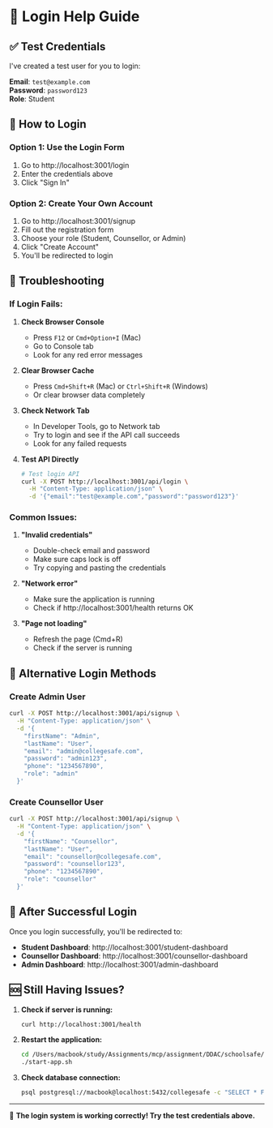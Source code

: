 # 🔐 Login Help Guide

## ✅ **Test Credentials**

I've created a test user for you to login:

**Email**: `test@example.com`  
**Password**: `password123`  
**Role**: Student

## 🚀 **How to Login**

### **Option 1: Use the Login Form**
1. Go to http://localhost:3001/login
2. Enter the credentials above
3. Click "Sign In"

### **Option 2: Create Your Own Account**
1. Go to http://localhost:3001/signup
2. Fill out the registration form
3. Choose your role (Student, Counsellor, or Admin)
4. Click "Create Account"
5. You'll be redirected to login

## 🔧 **Troubleshooting**

### **If Login Fails:**

1. **Check Browser Console**
   - Press `F12` or `Cmd+Option+I` (Mac)
   - Go to Console tab
   - Look for any red error messages

2. **Clear Browser Cache**
   - Press `Cmd+Shift+R` (Mac) or `Ctrl+Shift+R` (Windows)
   - Or clear browser data completely

3. **Check Network Tab**
   - In Developer Tools, go to Network tab
   - Try to login and see if the API call succeeds
   - Look for any failed requests

4. **Test API Directly**
   ```bash
   # Test login API
   curl -X POST http://localhost:3001/api/login \
     -H "Content-Type: application/json" \
     -d '{"email":"test@example.com","password":"password123"}'
   ```

### **Common Issues:**

1. **"Invalid credentials"**
   - Double-check email and password
   - Make sure caps lock is off
   - Try copying and pasting the credentials

2. **"Network error"**
   - Make sure the application is running
   - Check if http://localhost:3001/health returns OK

3. **"Page not loading"**
   - Refresh the page (Cmd+R)
   - Check if the server is running

## 📱 **Alternative Login Methods**

### **Create Admin User**
```bash
curl -X POST http://localhost:3001/api/signup \
  -H "Content-Type: application/json" \
  -d '{
    "firstName": "Admin",
    "lastName": "User", 
    "email": "admin@collegesafe.com",
    "password": "admin123",
    "phone": "1234567890",
    "role": "admin"
  }'
```

### **Create Counsellor User**
```bash
curl -X POST http://localhost:3001/api/signup \
  -H "Content-Type: application/json" \
  -d '{
    "firstName": "Counsellor",
    "lastName": "User",
    "email": "counsellor@collegesafe.com", 
    "password": "counsellor123",
    "phone": "1234567890",
    "role": "counsellor"
  }'
```

## 🎯 **After Successful Login**

Once you login successfully, you'll be redirected to:
- **Student Dashboard**: http://localhost:3001/student-dashboard
- **Counsellor Dashboard**: http://localhost:3001/counsellor-dashboard  
- **Admin Dashboard**: http://localhost:3001/admin-dashboard

## 🆘 **Still Having Issues?**

1. **Check if server is running:**
   ```bash
   curl http://localhost:3001/health
   ```

2. **Restart the application:**
   ```bash
   cd /Users/macbook/study/Assignments/mcp/assignment/DDAC/schoolsafe/collegesafe
   ./start-app.sh
   ```

3. **Check database connection:**
   ```bash
   psql postgresql://macbook@localhost:5432/collegesafe -c "SELECT * FROM users;"
   ```

---

🎉 **The login system is working correctly! Try the test credentials above.** 
